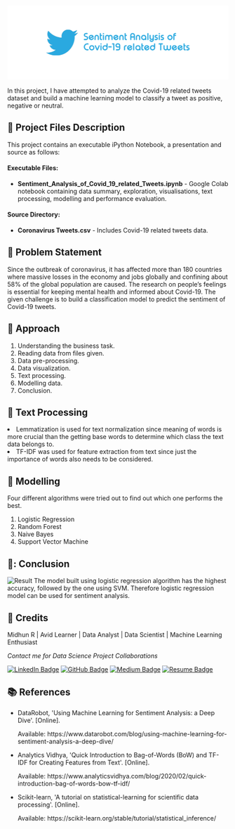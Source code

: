 <p align="center"> 
  <img src="Images/banner_twitter.png" alt="Banner">
</p>

In this project, I have attempted to analyze the Covid-19 related tweets dataset and build a machine learning model to classify a tweet as positive, negative or neutral.

## :floppy_disk: Project Files Description</h2>

<p>This project contains an executable iPython Notebook, a presentation and source as follows:</p>
<h4>Executable Files:</h4>
<ul>
  <li><b>Sentiment_Analysis_of_Covid_19_related_Tweets.ipynb</b> - Google Colab notebook containing data summary, exploration, visualisations, text processing, modelling and performance evaluation.</li>
</ul>

<h4>Source Directory:</h4>
<ul>
  <li><b>Coronavirus Tweets.csv</b> - Includes Covid-19 related tweets data.</li>
</ul>

## :book: Problem Statement

Since the outbreak of coronavirus, it has affected more than 180 countries where massive losses in the economy and jobs globally and confining about 58% of the global population are caused. The research on people’s feelings is essential for keeping mental health and informed about Covid-19.
The given challenge is to build a classification model to predict the sentiment of Covid-19 tweets.

## :book: Approach

1.	Understanding the business task.
2.	Reading data from files given.
3.	Data pre-processing.
4.	Data visualization.
5.	Text processing.
6.	Modelling data.
7.	Conclusion.

## :book: Text Processing

<li>Lemmatization is used for text normalization since meaning of words is more crucial than the getting base words to determine which class the text data belongs to.</li> 
<li>TF-IDF was used for feature extraction from text since just the importance of words also needs to be considered.</li> 

## :book: Modelling

Four different algorithms were tried out to find out which one performs the best.
1. Logistic Regression
2. Random Forest
3. Naive Bayes
4. Support Vector Machine

## 📘: Conclusion

<img src="Images/result_covid.png" alt="Result">
The model built using logistic regression algorithm has the highest accuracy, followed by the one using SVM.
Therefore logistic regression model can be used for sentiment analysis.

## :scroll: Credits

Midhun R | Avid Learner | Data Analyst | Data Scientist | Machine Learning Enthusiast
<p> <i> Contact me for Data Science Project Collaborations</i></p>


[![LinkedIn Badge](https://img.shields.io/badge/LinkedIn-0077B5?style=for-the-badge&logo=linkedin&logoColor=white)](https://www.linkedin.com/in/connectmidhunr/)
[![GitHub Badge](https://img.shields.io/badge/GitHub-100000?style=for-the-badge&logo=github&logoColor=white)](https://github.com/connect-midhunr/)
[![Medium Badge](https://img.shields.io/badge/Medium-1DA1F2?style=for-the-badge&logo=medium&logoColor=white)](https://medium.com/@connect.midhunr/)
[![Resume Badge](https://img.shields.io/badge/resume-0077B5?style=for-the-badge&logo=resume&logoColor=white)](https://drive.google.com/file/d/1Bho0SK8U3PMCK5UEyVEYnrNM9IYUUzcV/view?usp=sharing)

## :books: References
<ul>
  <li><p>DataRobot, 'Using Machine Learning for Sentiment Analysis: a Deep Dive'. [Online].</p>
      <p>Available: https://www.datarobot.com/blog/using-machine-learning-for-sentiment-analysis-a-deep-dive/</p>
  </li>
  <li><p>Analytics Vidhya, 'Quick Introduction to Bag-of-Words (BoW) and TF-IDF for Creating Features from Text'. [Online].</p>
      <p>Available: https://www.analyticsvidhya.com/blog/2020/02/quick-introduction-bag-of-words-bow-tf-idf/</p>
  </li>
  <li><p>Scikit-learn, 'A tutorial on statistical-learning for scientific data processing'. [Online].</p>
      <p>Available: https://scikit-learn.org/stable/tutorial/statistical_inference/</p>
  </li>
</ul>
